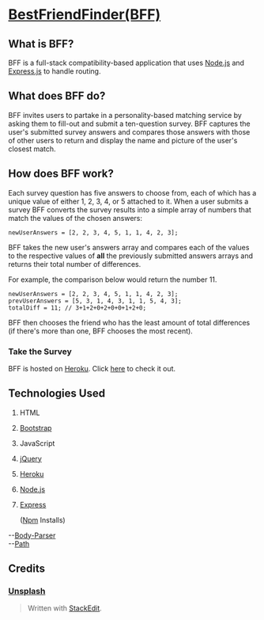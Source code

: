 # [BestFriendFinder(BFF)](https://afternoon-wildwood-74916.herokuapp.com/)

## What is BFF?

  

BFF is a full-stack compatibility-based application that uses [Node.js](https://nodejs.org/en/) and [Express.js](http://expressjs.com/) to handle routing.

## What does BFF do?

  

BFF invites users to partake in a personality-based matching service by asking them to fill-out and submit a ten-question survey. BFF captures the user's submitted survey answers and compares those answers with those of other users to return and display the name and picture of the user's closest match.

  

## How does BFF work?

Each survey question has five answers to choose from, each of which has a unique value of either 1, 2, 3, 4, or 5 attached to it. When a user submits a survey BFF converts the survey results into a simple array of numbers that match the values of the chosen answers:

```newUserAnswers = [2, 2, 3, 4, 5, 1, 1, 4, 2, 3];```

BFF takes the new user's answers array and compares each of the values to the respective values of **all** the previously submitted answers arrays and returns their total number of differences. 

For example, the comparison below would return the number 11.
```
newUserAnswers = [2, 2, 3, 4, 5, 1, 1, 4, 2, 3];
prevUserAnswers = [5, 3, 1, 4, 3, 1, 1, 5, 4, 3];
totalDiff = 11; // 3+1+2+0+2+0+0+1+2+0;
```
BFF then chooses the friend who has the least amount of total differences (if there's more than one, BFF chooses the most recent). 


### Take the Survey  

BFF is hosted on [Heroku](https://heroku.com). Click [here](https://afternoon-wildwood-74916.herokuapp.com/) to check it out. 

## Technologies Used

 1. HTML
 2.  [Bootstrap](https://getbootstrap.com/docs/4.0/getting-started/introduction/)
 3. JavaScript
 4. [jQuery](https://jquery.com/)
 5. [Heroku](https://heroku.com)
 6. [Node.js](https://nodejs.org/en/)
 7. [Express](https://expressjs.com/)

	 ([Npm](https://www.npmjs.com/) Installs)
		 
--[Body-Parser](https://www.npmjs.com/package/body-parser) 	
--[Path](https://www.npmjs.com/package/path)
  
## Credits
  
### [Unsplash](https://unsplash.com/)

> Written with [StackEdit](https://stackedit.io/).
